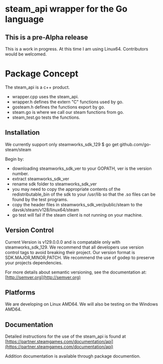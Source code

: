 # steam_api wrapper for the Go language

This is a pre-Alpha release
---------------------------

This is a work in progress. At this time I am using Linux64. Contributors would be welcomed.


Package Concept
===============

The steam_api is a c++ product. 
  * wrapper.cpp uses the steam_api.
  * wrapper.h defines the extern "C" functions used by go. 
  * gosteam.h defines the functions export by go. 
  * steam.go is where we call our steam functions from go. 
  * steam_test.go tests the functions.


Installation
------------

We currently support only steamworks_sdk_129
		$ go get github.com/go-steam/steam

Begin by: 
  * downloading steamworks_sdk_ver to your GOPATH, ver is the version number.
  * extract steamworks_sdk_ver
  * rename sdk folder to steamworks_sdk_ver
  * you may need to copy the appropriate contents of the redistributable_bin of the sdk to your /usr/lib so that the .so files can be found by the test programs.
  * copy the header files in steamworks_sdk_ver/public/steam to the davsk/steam/v128/linux64/steam
  * go test will fail if the steam client is not running on your machine.


Version Control
---------------

Current Version is v129.0.0.0 and is compatable only with steamworks_sdk_129.
We recommend that all developers use version control tags to avoid breaking their project.
Our version format is SDK.MAJOR,MINOR,PATCH.
We recommend the use of godep to preserve your projects dependencies.

For more details about semantic versioning, see the documentation at:
    [http://semver.org](http://semver.org)


Platforms
---------

We are developing on Linux AMD64.
We will also be testing on the Windows AMD64.


Documentation
-------------

Detailed instructions for the use of the steam_api is found at 
[https://partner.steamgames.com/documentation/api](https://partner.steamgames.com/documentation/api)

Addition documentation is available through package documention.